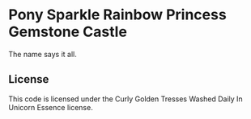 # Pony Sparkle Rainbow Princess Gemstone Castle

The name says it all.

## License

This code is licensed under the Curly Golden Tresses Washed Daily In Unicorn Essence license.